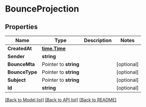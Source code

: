 # BounceProjection

## Properties

Name | Type | Description | Notes
------------ | ------------- | ------------- | -------------
**CreatedAt** | [**time.Time**](time.Time) |  | 
**Sender** | **string** |  | 
**BounceMta** | Pointer to **string** |  | [optional] 
**BounceType** | Pointer to **string** |  | [optional] 
**Subject** | Pointer to **string** |  | [optional] 
**Id** | **string** |  | [optional] 

[[Back to Model list]](../README#documentation-for-models) [[Back to API list]](../README#documentation-for-api-endpoints) [[Back to README]](../README)


